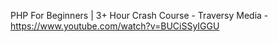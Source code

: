 PHP For Beginners | 3+ Hour Crash Course - Traversy Media - https://www.youtube.com/watch?v=BUCiSSyIGGU
